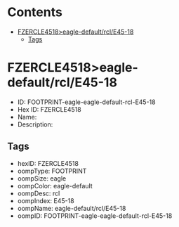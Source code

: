 



Contents
========

* [FZERCLE4518>eagle-default/rcl/E45-18](#fzercle4518eagle-defaultrcle45-18)
	* [Tags](#tags)

# FZERCLE4518>eagle-default/rcl/E45-18

- ID: FOOTPRINT-eagle-eagle-default-rcl-E45-18
- Hex ID: FZERCLE4518
- Name: 
- Description: 

## Tags

- hexID: FZERCLE4518
- oompType: FOOTPRINT
- oompSize: eagle
- oompColor: eagle-default
- oompDesc: rcl
- oompIndex: E45-18
- oompName: eagle-default/rcl/E45-18
- oompID: FOOTPRINT-eagle-eagle-default-rcl-E45-18
